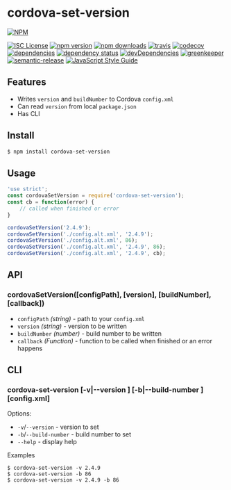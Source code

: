 # cordova-set-version

[![NPM](https://nodei.co/npm/cordova-set-version.png?downloads=true&stars=true)](https://nodei.co/npm/cordova-set-version/)

[![ISC License](https://img.shields.io/npm/l/cordova-set-version.svg)](http://opensource.org/licenses/ISC)
[![npm version](https://img.shields.io/npm/v/cordova-set-version.svg)](http://npm.im/cordova-set-version)
[![npm downloads](https://img.shields.io/npm/dt/cordova-set-version.svg)](http://npm-stat.com/charts.html?package=cordova-set-version&from=2017-02-08)
[![travis](https://img.shields.io/travis/gligoran/cordova-set-version.svg)](https://travis-ci.org/gligoran/cordova-set-version)
[![codecov](https://img.shields.io/codecov/c/github/gligoran/cordova-set-version.svg)](https://codecov.io/gh/gligoran/cordova-set-version)
[![dependencies](https://img.shields.io/david/gligoran/cordova-set-version.svg)](https://david-dm.org/gligoran/cordova-set-version)
[![dependency status](https://dependencyci.com/github/gligoran/cordova-set-version/badge)](https://dependencyci.com/github/gligoran/cordova-set-version)
[![devDependencies](https://img.shields.io/david/dev/gligoran/cordova-set-version.svg)](https://david-dm.org/gligoran/cordova-set-version?type=dev)
[![greenkeeper](https://badges.greenkeeper.io/gligoran/cordova-set-version.svg)](https://greenkeeper.io/)
[![semantic-release](https://img.shields.io/badge/%20%20%F0%9F%93%A6%F0%9F%9A%80-semantic--release-e10079.svg)](https://github.com/semantic-release/semantic-release)
[![JavaScript Style Guide](https://img.shields.io/badge/code_style-standard-brightgreen.svg)](https://standardjs.com)

## Features

- Writes `version` and `buildNumber` to Cordova `config.xml`
- Can read `version` from local `package.json`
- Has CLI

## Install

```sh
$ npm install cordova-set-version
```

## Usage

```js
'use strict';
const cordovaSetVersion = require('cordova-set-version');
const cb = function(error) {
    // called when finished or error
}

cordovaSetVersion('2.4.9');
cordovaSetVersion('./config.alt.xml', '2.4.9');
cordovaSetVersion('./config.alt.xml', 86);
cordovaSetVersion('./config.alt.xml', '2.4.9', 86);
cordovaSetVersion('./config.alt.xml', '2.4.9', cb);
```

## API

### cordovaSetVersion([configPath], [version], [buildNumber], [callback])

- `configPath` *(string)* - path to your `config.xml`
- `version` *(string)* - version to be written
- `buildNumber` *(number)* - build number to be written
- `callback` *(Function)* - function to be called when finished or an error happens

## CLI

### cordova-set-version [-v|--version <version>] [-b|--build-number <build-number>] [config.xml]

Options:

- `-v`/`--version` - version to set
- `-b`/`--build-number` - build number to set
- `--help` - display help
    
Examples

```
$ cordova-set-version -v 2.4.9
$ cordova-set-version -b 86
$ cordova-set-version -v 2.4.9 -b 86
```
